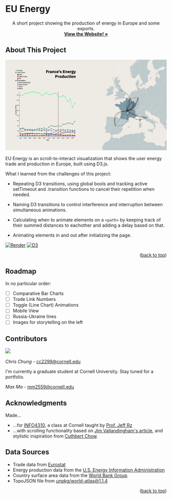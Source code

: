 <!-- 
Built from BEST-README-Template
Link: https://github.com/othneildrew/Best-README-Template/tree/main 
-->
<!-- PROJECT LOGO -->

# EU Energy

<p align="center">
  A short project showing the production of energy in Europe and some exports.
  <br />
  <a href="https://four310-final-ssdw.onrender.com"><strong>View the Website! »</strong></a>
</p>

<!-- ABOUT THE PROJECT -->
## About This Project

[![EU Energy example][example]](https://four310-final-ssdw.onrender.com)

EU Energy is an scroll-to-interact visualization that shows the user energy trade and production in Europe, built using D3.js.

What I learned from the challenges of this project:

- Repeating D3 transitions, using global bools and tracking active setTimeout and .transition functions to cancel their repetition when needed.

- Naming D3 transitions to control interference and interruption between simultaneous animations.

- Calculating when to animate elements on a `<path>` by keeping track of their summed distances to eachother and adding a delay based on that.

- Animating elements in and out after initializing the page.

<!-- - Optimizing for mobile-view. -->

[![Render][Render.com]][Render-url] [![D3][D3.js]][D3-url]

<p align="right">(<a href="#readme-top">back to top</a>)</p>

<!-- ROADMAP -->
## Roadmap

In no particular order:

- [ ] Comparative Bar Charts
- [ ] Trade Link Numbers
- [ ] Toggle (Line Chart) Animations
- [ ] Mobile View
- [ ] Russia-Ukraine lines
- [ ] Images for storytelling on the left

<!-- CONTACT -->
## Contributors

<a href="https://github.com/chris-e-chung/eu-energy/graphs/contributors">
  <img src="https://contrib.rocks/image?repo=chris-e-chung/eu-energy" />
</a>

*Chris Chung* - cc2299@cornell.edu

I'm currently a graduate student at Cornell University. Stay tuned for a portfolio.

*Max Ma* - mm2559@cornell.edu

<!-- ACKNOWLEDGMENTS -->
## Acknowledgments

Made...

- ...for [INFO4310](https://classes.cornell.edu/browse/roster/SP25/class/INFO/4310), a class at Cornell taught by [Prof. Jeff Rz](http://jeffrz.com/)
- ...with scrolling functionality based on [Jim Vallandingham's article](https://vallandingham.me/scroller.html), and stylistic inspiration from [Cuthbert Chow](https://medium.com/data-science/how-i-created-an-interactive-scrolling-visualisation-with-d3-js-and-how-you-can-too-e116372e2c73).

## Data Sources

- Trade data from [Eurostat](https://ec.europa.eu/eurostat)
- Energy production data from the [U.S. Energy Information Administration](https://www.eia.gov/)
- Country surface area data from the [World Bank Group](https://data.worldbank.org/indicator/AG.SRF.TOTL.K2)
- TopoJSON file from [unpkg/world-atlas@1.1.4](https://app.unpkg.com/world-atlas@1.1.4/files/world)

<p align="right">(<a href="#readme-top">back to top</a>)</p>

<!-- MARKDOWN LINKS & IMAGES -->
<!-- https://www.markdownguide.org/basic-syntax/#reference-style-links -->
[example]: example.gif
[D3.js]: https://img.shields.io/badge/-D3.js-F9A03C?style=for-the-badge&logo=d3&logoColor=white
[D3-url]: https://d3js.org/
[Render.com]: https://img.shields.io/badge/-Render-black?style=for-the-badge&logo=render&logoColor=white
[Render-url]: https://render.com/
[linkedin-shield]: https://img.shields.io/badge/-LinkedIn-black.svg?style=for-the-badge&logo=linkedin&colorB=555
[linkedin-url]: https://www.linkedin.com/in/chris-chung-849901263/

